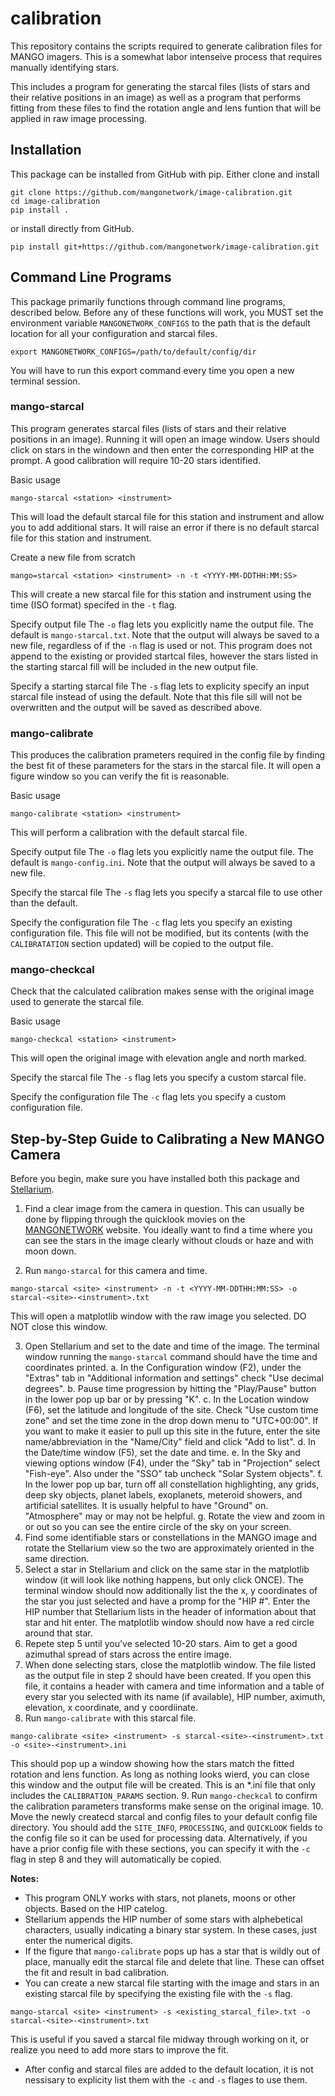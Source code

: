 # calibration
This repository contains the scripts required to generate calibration files for MANGO imagers.  This is a somewhat labor intenseive process that requires manually identifying stars.

This includes a program for generating the starcal files (lists of stars and their relative positions in an image) as well as a program that performs fitting from these files to find the rotation angle and lens funtion that will be applied in raw image processing.

## Installation
This package can be installed from GitHub with pip.  Either clone and install
```
git clone https://github.com/mangonetwork/image-calibration.git
cd image-calibration
pip install .
```
or install directly from GitHub.
```
pip install git+https://github.com/mangonetwork/image-calibration.git
```

## Command Line Programs
This package primarily functions through command line programs, described below.  Before any of these functions will work, you MUST set the environment variable `MANGONETWORK_CONFIGS` to the path that is the default location for all your configuration and starcal files.
```
export MANGONETWORK_CONFIGS=/path/to/default/config/dir
```
You will have to run this export command every time you open a new terminal session.

### mango-starcal
This program generates starcal files (lists of stars and their relative positions in an image).  Running it will open an image window.  Users should click on stars in the windown and then enter the corresponding HIP at the prompt.  A good calibration will require 10-20 stars identified.

Basic usage
```
mango-starcal <station> <instrument>
```
This will load the default starcal file for this station and instrument and allow you to add additional stars.  It will raise an error if there is no default starcal file for this station and instrument.

Create a new file from scratch
```
mango=starcal <station> <instrument> -n -t <YYYY-MM-DDTHH:MM:SS>
```
This will create a new starcal file for this station and instrument using the time (ISO format) specifed in the `-t` flag.

Specify output file
The `-o` flag lets you explicitly name the output file.  The default is `mango-starcal.txt`.  Note that the output will always be saved to a new file, regardless of if the `-n` flag is used or not.  This program does not append to the existing or provided startcal files, however the stars listed in the starting starcal fill will be included in the new output file.

Specify a starting starcal file
The `-s` flag lets to explicity specify an input starcal file instead of using the default.  Note that this file sill will not be overwritten and the output will be saved as described above.

### mango-calibrate
This produces the calibration prameters required in the config file by finding the best fit of these parameters for the stars in the starcal file.  It will open a figure window so you can verify the fit is reasonable.

Basic usage
```
mango-calibrate <station> <instrument>
```
This will perform a calibration with the default starcal file.

Specify output file
The `-o` flag lets you explicitly name the output file.  The default is `mango-config.ini`.  Note that the output will always be saved to a new file.

Specify the starcal file
The `-s` flag lets you specify a starcal file to use other than the default.

Specify the configuration file
The `-c` flag lets you specify an existing configuration file.  This file will not be modified, but its contents (with the `CALIBRATATION` section updated) will be copied to the output file.

### mango-checkcal
Check that the calculated calibration makes sense with the original image used to generate the starcal file.

Basic usage
```
mango-checkcal <station> <instrument>
```
This will open the original image with elevation angle and north marked.

Specify the starcal file
The `-s` flag lets you specify a custom starcal file.

Specify the configuration file
The `-c` flag lets you specify a custom configuration file.


## Step-by-Step Guide to Calibrating a New MANGO Camera
Before you begin, make sure you have installed both this package and [Stellarium](https://stellarium.org).

1. Find a clear image from the camera in question.  This can usually be done by flipping through the quicklook movies on the [MANGONETWORK](https://www.mangonetwork.org/mango/v1/database/sites) website.  You ideally want to find a time where you can see the stars in the image clearly without clouds or haze and with moon down.

2. Run `mango-starcal` for this camera and time.
```
mango-starcal <site> <instrument> -n -t <YYYY-MM-DDTHH:MM:SS> -o starcal-<site>-<instrument>.txt
```
This will open a matplotlib window with the raw image you selected.  DO NOT close this window.

3. Open Stellarium and set to the date and time of the image.  The terminal window running the `mango-starcal` command should have the time and coordinates printed.
    a. In the Configuration window (F2), under the "Extras" tab in "Additional information and settings" check "Use decimal degrees".
    b. Pause time progression by hitting the "Play/Pause" button in the lower pop up bar or by pressing "K".
    c. In the Location window (F6), set the latitude and longitude of the site.  Check "Use custom time zone" and set the time zone in the drop down menu to "UTC+00:00". If you want to make it easier to pull up this site in the future, enter the site name/abbreviation in the "Name/City" field and click "Add to list".
    d. In the Date/time window (F5), set the date and time.
    e. In the Sky and viewing options window (F4),  under the "Sky" tab in "Projection" select "Fish-eye". Also under the "SSO" tab uncheck "Solar System objects".
    f. In the lower pop up bar, turn off all constellation highlighting, any grids, deep sky objects, planet labels, exoplanets, meteroid showers, and artificial satellites.  It is usually helpful to have "Ground" on.  "Atmosphere" may or may not be helpful.
    g. Rotate the view and zoom in or out so you can see the entire circle of the sky on your screen.
4. Find some identifiable stars or constellations in the MANGO image and rotate the Stellarium view so the two are approximately oriented in the same direction.
5. Select a star in Stellarium and click on the same star in the matplotlib window (it will look like nothing happens, but only click ONCE). The terminal window should now additionally list the the x, y coordinates of the star you just selected and have a promp for the "HIP #". Enter the HIP number that Stellarium lists in the header of information about that star and hit enter. The matplotlib window should now have a red circle around that star.
6. Repete step 5 until you've selected 10-20 stars.  Aim to get a good azimuthal spread of stars across the entire image.
7. When done selecting stars, close the matplotlib window.  The file listed as the output file in step 2 should have been created.  If you open this file, it contains a header with camera and time information and a table of every star you selected with its name (if available), HIP number, aximuth, elevation, x coordinate, and y coordiinate.
8. Run `mango-calibrate` with this starcal file.
```
mango-calibrate <site> <instrument> -s starcal-<site>-<instrument>.txt -o <site>-<instrument>.ini
```
This should pop up a window showing how the stars match the fitted rotation and lens function.  As long as nothing looks wierd, you can close this window and the output file will be created.  This is an \*.ini file that only includes the `CALIBRATION_PARAMS` section.
9. Run `mango-checkcal` to confirm the calibration parameters transforms make sense on the original image.
10. Move the newly createcd starcal and config files to your default config file directory.  You should add the `SITE_INFO`, `PROCESSING`, and `QUICKLOOK` fields to the config file so it can be used for processing data.  Alternatively, if you have a prior config file with these sections, you can specify it with the `-c` flag in step 8 and they will automatically be copied.

**Notes:**
- This program ONLY works with stars, not planets, moons or other objects.  Based on the HIP catelog.
- Stellarium appends the HIP number of some stars with alphebetical characters, usually indicating a binary star system.  In these cases, just enter the numerical digits.
- If the figure that `mango-calibrate` pops up has a star that is wildly out of place, manually edit the starcal file and delete that line.  These can offset the fit and result in bad calibration.
- You can create a new starcal file starting with the image and stars in an existing starcal file by specifying the existing file with the `-s` flag.
```
mango-starcal <site> <instrument> -s <existing_starcal_file>.txt -o starcal-<site>-<instrument>.txt
```
This is useful if you saved a starcal file midway through working on it, or realize you need to add more stars to improve the fit.
- After config and starcal files are added to the default location, it is not nessisary to explicity list them with the `-c` and `-s` flages to use them.
